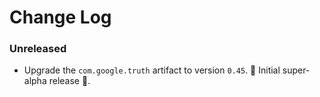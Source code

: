 # Change Log

### Unreleased

* Upgrade the `com.google.truth` artifact to version `0.45`.
 ‎🎉	Initial super-alpha release ‎🎉.
